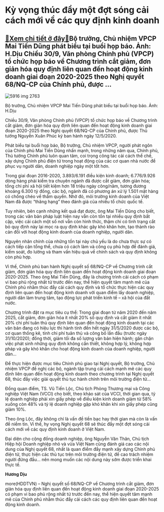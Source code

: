 Kỳ vọng thúc đẩy một đợt sóng cải cách mới về các quy định kinh doanh
=====================================================================

[:gift:Xem chi tiết ở đây:gift:](https://hddtvn.com/ky-vong-thuc-day-mot-dot-song-cai-cach-moi-ve-cac-quy-dinh-kinh-doanh/)Bộ trưởng, Chủ nhiệm VPCP Mai Tiến Dũng phát biểu tại buổi họp báo. Ảnh: H.Dịu Chiều 30/9, Văn phòng Chính phủ (VPCP) tổ chức họp báo về Chương trình cắt giảm, đơn giản hóa quy định liên quan đến hoạt động kinh doanh giai đoạn 2020-2025 theo Nghị quyết 68/NQ-CP của Chính phủ, được …
-------------------------------------------------------------------------------------------------------------------------------------------------------------------------------------------------------------------------------------------------------------------------------------------





![5916 img 2763](https://haiquanonline.com.vn/stores/news_dataimages/diulth/092020/30/15/in_article/5916_IMG_2763.jpg?rt=20200930210045 "Bộ trưởng, Chủ nhiệm VPCP Mai Tiến Dũng phát biểu tại buổi họp báo. Ảnh: H.Dịu")


Bộ trưởng, Chủ nhiệm VPCP Mai Tiến Dũng phát biểu tại buổi họp báo. Ảnh: H.Dịu



Chiều 30/9, Văn phòng Chính phủ (VPCP) tổ chức họp báo về Chương trình cắt giảm, đơn giản hóa quy định liên quan đến hoạt động kinh doanh giai đoạn 2020-2025 theo Nghị quyết 68/NQ-CP của Chính phủ, được Thủ tướng Nguyễn Xuân Phúc ký ban hành ngày 12/5/2020.


Phát biểu tại buổi họp báo, Bộ trưởng, Chủ nhiệm VPCP, người phát ngôn của Chính phủ Mai Tiến Dũng nhấn mạnh, trong những năm qua, Chính phủ, Thủ tướng Chính phủ luôn quan tâm, coi trọng công tác cải cách thể chế, xây dựng Chính phủ điện tử trong hoạt động của các cơ quan nhà nước để phục vụ người dân, doanh nghiệp ngày một tốt hơn.


Trong giai đoạn 2016-2020, 3.893/6.191 điều kiện kinh doanh; 6.776/9.926 dòng hàng phải kiểm tra chuyên ngành đã được cắt giảm, đơn giản hóa; tổng chi phí xã hội tiết kiệm hơn 18 triệu ngày công/năm, tương đương khoảng 6.300 tỷ đồng, các bộ, ngành đã có phương án xử lý 1.501 mặt hàng có chồng chéo về thẩm quyền. Nhờ đó, môi trường kinh doanh của Việt Nam đã được “thăng hạng” theo đánh giá của nhiều tổ chức quốc tế.


Tuy nhiên, bên cạnh những kết quả đạt được, ông Mai Tiến Dũng cho biết, trong các văn bản pháp luật hiện nay vẫn còn tồn tại nhiều quy định bất cập, việc cải cách một số nơi vẫn còn hình thức, thậm chí có tình trạng cắt bỏ quy định này lại mọc ra quy định khác gây khó khăn hơn, tạo thành rào cản đối với hoạt động kinh doanh của doanh nghiệp, người dân.


Nguyên nhân chính của những tồn tại này chủ yếu là do chưa thực sự có cách tiếp cận tổng thể, chưa có cách làm và công cụ phù hợp để đánh giá, kiểm soát, đo lường và tham vấn hiệu quả về chính sách và quy định không còn phù hợp.


Vì thế, Chính phủ ban hành Nghị quyết số 68/NQ-CP về Chương trình cắt giảm, đơn giản hóa quy định liên quan đến hoạt động kinh doanh giai đoạn 2020-2025. Theo ông Mai Tiến Dũng, đây là chương trình cải cách có phạm vi bao phủ rộng nhất từ trước đến nay, thể hiện quyết tâm mạnh mẽ của Chính phủ nhằm thúc đẩy cải cách quy định và tổ chức thực hiện các quy định liên quan đến hoạt động kinh doanh với quan điểm lấy doanh nghiệp, người dân làm trung tâm, tạo động lực phát triển kinh tế – xã hội của đất nước.


Chương trình đặt ra mục tiêu cụ thể: Trong giai đoạn từ năm 2020 đến năm 2025, cắt giảm, đơn giản hóa ít nhất 20% số quy định và cắt giảm ít nhất 20% chi phí tuân thủ quy định liên quan đến hoạt động kinh doanh tại các văn bản đang có hiệu lực thi hành tính đến hết ngày 31/5/2020 được các bộ, cơ quan thống kê, tính chi phí tuân thủ và công bố lần đầu (trước ngày 31/10/2020); đồng thời, giảm tối đa số lượng văn bản hiện hành; găn chặn việc phát sinh những quy định không cần thiết, không hợp lý, không hợp pháp và gây khó khăn cho hoạt động kinh doanh của doanh nghiệp, người dân…


Để thực hiện được mục tiêu Chính phủ giao tại Nghị quyết, Bộ trưởng, Chủ nhiệm VPCP đề nghị các bộ, ngành tập trung cải cách mạnh mẽ các quy định liên quan đến hoạt động kinh doanh theo chương trình tại Nghị quyết 68, thúc đẩy việc giải quyết thủ tục hành chính trên môi trường điện tử…


Đồng quan điểm, TS. Vũ Tiến Lộc, Chủ tịch Phòng Thương mại và Công nghiệp Việt Nam (VCCI) cho biết, theo khảo sát của VCCI, thời gian qua, tỷ lệ doanh nghiệp phải xin giấy phép về điều kiện kinh doanh giảm từ 58% xuống còn 48% và tỷ lệ doanh nghiệp gặp khó khăn khi xin giấy phép cũng giảm 10%.


Theo ông Lộc, đây không chỉ là vấn đề tiền bạc hay thời gian mà còn là vấn đề niềm tin. Vì thế, hy vọng Nghị quyết 68 sẽ thúc đẩy một đợt sóng cải cách mới về các quy định kinh doanh ở Việt Nam.


Đại diện cho cộng đồng doanh nghiệp, ông Nguyễn Văn Thân, Chủ tịch Hiệp hội Doanh nghiệp nhỏ và vừa Việt Nam cũng đánh giá cao các nội dung của Nghị quyết 68, nhất là quan điểm đẩy mạnh xây dựng Chính phủ điện tử, thực hiện các thủ tục trên môi trường điện tử, đề cao trách nhiệm người đứng đầu… nên mong muốn các nội dung này sớm được triển khai thực tế.




**Hương Dịu**



more(HDDTVN) – Nghị quyết số 68/NQ-CP về Chương trình cắt giảm, đơn giản hóa quy định liên quan đến hoạt động kinh doanh giai đoạn 2020-2025 có phạm vi bao phủ rộng nhất từ trước đến nay, thể hiện quyết tâm mạnh mẽ của Chính phủ nhằm thúc đẩy cải cách các quy định liên quan đến hoạt động kinh doanh.

